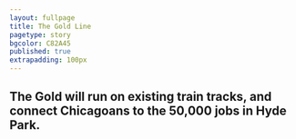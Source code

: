 ```yaml
---
layout: fullpage
title: The Gold Line
pagetype: story
bgcolor: C82A45
published: true
extrapadding: 100px
---
```


<div class="mapstage"></div>

## The Gold will run on existing train tracks, and connect Chicagoans to the 50,000 jobs in Hyde Park.